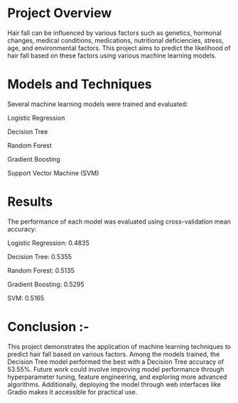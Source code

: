# Project Overview

Hair fall can be influenced by various factors such as genetics, hormonal changes, medical conditions, medications, nutritional deficiencies, stress, age, and environmental factors.
This project aims to predict the likelihood of hair fall based on these factors using various machine learning models.

# Models and Techniques

Several machine learning models were trained and evaluated:

Logistic Regression

Decision Tree

Random Forest

Gradient Boosting

Support Vector Machine (SVM)

# Results

The performance of each model was evaluated using cross-validation mean accuracy:

Logistic Regression: 0.4835

Decision Tree: 0.5355

Random Forest: 0.5135

Gradient Boosting: 0.5295

SVM: 0.5165


# Conclusion :-

This project demonstrates the application of machine learning techniques to predict hair fall based on various factors. 
Among the models trained, the Decision Tree model performed the best with a Decision Tree accuracy of 53.55%. Future work could involve improving model performance through hyperparameter tuning, feature engineering, and exploring more advanced algorithms. 
Additionally, deploying the model through web interfaces like  Gradio makes it accessible for practical use.
